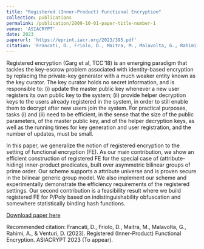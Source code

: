 ```yaml
---
title: "Registered (Inner-Product) Functional Encryption"
collection: publications
permalink: /publication/2009-10-01-paper-title-number-1
venue: 'ASIACRYPT'
date: 2023
paperurl: 'https://eprint.iacr.org/2023/395.pdf'
citation: 'Francati, D., Friolo, D., Maitra, M., Malavolta, G., Rahimi, A., & Venturi, D. (2023). Registered (Inner-Product) Functional Encryption. ASIACRYPT 2023 (To appear)'
---
```


Registered encryption (Garg et al, TCC'18) is an emerging  paradigm that tackles the key-escrow problem associated with identity-based encryption by replacing the private-key generator with a much weaker entity known as the key curator. The key curator holds no secret information, and is responsible to: 
(i) update the master public key whenever a new user registers its own public key to the system;
(ii) provide helper decryption keys to the  users already registered in the system, in order to still enable them to decrypt after new users join the system.
For practical purposes, tasks (i) and (ii) need to be efficient, in the sense that the size of the public parameters, of the master public key, and of the helper decryption keys, as well as the running times for key generation and user registration, and the number of updates, must be small.

In this paper, we generalize the notion of registered encryption to the setting of functional encryption (FE). As our main contribution, we show an efficient construction of registered FE for the special case of (attribute-hiding) inner-product predicates, built over asymmetric bilinear groups of prime order. Our scheme supports a  attribute universe and is proven secure in the bilinear generic group model. We also implement our scheme and experimentally demonstrate the efficiency requirements of the registered settings. Our second contribution is a feasibility result where we build registered FE for P/Poly  based on indistinguishability obfuscation and somewhere statistically binding hash functions.

[Download paper here](https://eprint.iacr.org/2023/395.pdf)

Recommended citation: Francati, D., Friolo, D., Maitra, M., Malavolta, G., Rahimi, A., & Venturi, D. (2023). Registered (Inner-Product) Functional Encryption. ASIACRYPT 2023 (To appear).
